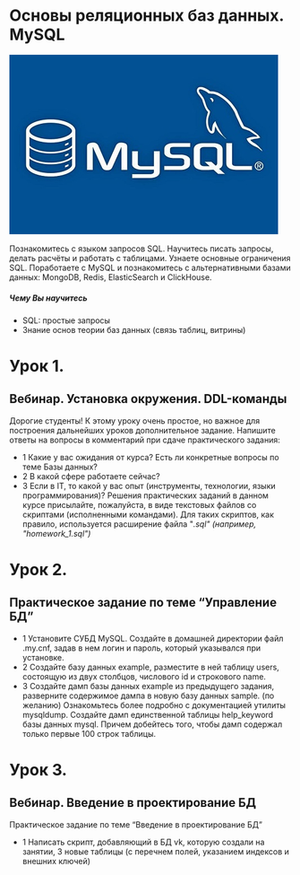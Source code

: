 # Основы реляционных баз данных. MySQL
![MarkDown](https://github.com/vit050587/MySQL-homework-GB/blob/master/MySQL.jpg)

Познакомитесь с языком запросов SQL. Научитесь писать запросы, делать расчёты и работать с таблицами. Узнаете основные ограничения SQL. Поработаете с MySQL и познакомитесь с альтернативными базами данных: MongoDB, Redis, ElasticSearch и ClickHouse.
##### Чему Вы научитесь
* SQL: простые запросы
* Знание основ теории баз данных (связь таблиц, витрины)
# Урок 1. 
## Вебинар. Установка окружения. DDL-команды
Дорогие студенты!
К этому уроку очень простое, но важное для построения дальнейших уроков дополнительное задание.
Напишите ответы на вопросы в комментарий при сдаче практического задания:
* 1 Какие у вас ожидания от курса? Есть ли конкретные вопросы по теме Базы данных?
* 2 В какой сфере работаете сейчас?
* 3 Если в IT, то какой у вас опыт (инструменты, технологии, языки программирования)?
Решения практических заданий в данном курсе присылайте, пожалуйста, в виде текстовых файлов со скриптами (исполненными командами). Для таких скриптов, как правило, используется расширение файла "*.sql" (например, "homework_1.sql")*
# Урок 2.
## Практическое задание по теме “Управление БД”
* 1 Установите СУБД MySQL. Создайте в домашней директории файл .my.cnf, задав в нем логин и пароль, который указывался при установке.
* 2 Создайте базу данных example, разместите в ней таблицу users, состоящую из двух столбцов, числового id и строкового name.
* 3 Создайте дамп базы данных example из предыдущего задания, разверните содержимое дампа в новую базу данных sample.
(по желанию) Ознакомьтесь более подробно с документацией утилиты mysqldump. Создайте дамп единственной таблицы help_keyword базы данных mysql. Причем добейтесь того, чтобы дамп содержал только первые 100 строк таблицы.
# Урок 3. 
## Вебинар. Введение в проектирование БД
Практическое задание по теме “Введение в проектирование БД”
* 1 Написать скрипт, добавляющий в БД vk, которую создали на занятии, 3 новые таблицы (с перечнем полей, указанием индексов и внешних ключей)
